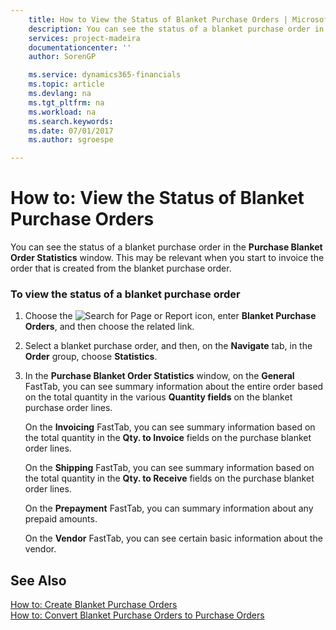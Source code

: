 ```yaml
---
    title: How to View the Status of Blanket Purchase Orders | Microsoft Docs
    description: You can see the status of a blanket purchase order in the **Purchase Blanket Order Statistics** window. This may be relevant when you start to invoice the order that is created from the blanket purchase order.
    services: project-madeira
    documentationcenter: ''
    author: SorenGP

    ms.service: dynamics365-financials
    ms.topic: article
    ms.devlang: na
    ms.tgt_pltfrm: na
    ms.workload: na
    ms.search.keywords:
    ms.date: 07/01/2017
    ms.author: sgroespe

---
```

# How to: View the Status of Blanket Purchase Orders
You can see the status of a blanket purchase order in the **Purchase Blanket Order Statistics** window. This may be relevant when you start to invoice the order that is created from the blanket purchase order.  
  
### To view the status of a blanket purchase order  
  
1.  Choose the ![Search for Page or Report](media/ui-search/search_small.png "Search for Page or Report icon") icon, enter **Blanket Purchase Orders**, and then choose the related link.  
  
2.  Select a blanket purchase order, and then, on the **Navigate** tab, in the **Order** group, choose **Statistics**.  
  
3.  In the **Purchase Blanket Order Statistics** window, on the **General** FastTab, you can see summary information about the entire order based on the total quantity in the various **Quantity fields** on the blanket purchase order lines.  
  
     On the **Invoicing** FastTab, you can see summary information based on the total quantity in the **Qty. to Invoice** fields on the purchase blanket order lines.  
  
     On the **Shipping** FastTab, you can see summary information based on the total quantity in the **Qty. to Receive** fields on the purchase blanket order lines.  
  
     On the **Prepayment** FastTab, you can summary information about any prepaid amounts.  
  
     On the **Vendor** FastTab, you can see certain basic information about the vendor.  
  
## See Also  
 [How to: Create Blanket Purchase Orders](../how-to-create-blanket-purchase-orders.md)   
 [How to: Convert Blanket Purchase Orders to Purchase Orders](../how-to-convert-blanket-purchase-orders-to-purchase-orders.md)